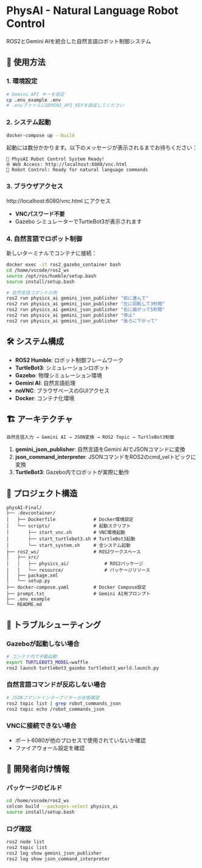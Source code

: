 # PhysAI - Natural Language Robot Control

ROS2とGemini AIを統合した自然言語ロボット制御システム

## 🚀 使用方法

### 1. 環境設定
```bash
# Gemini API キーを設定
cp .env_example .env
# .envファイルにGEMINI_API_KEYを設定してください
```

### 2. システム起動
```bash
docker-compose up --build
```

起動には数分かかります。以下のメッセージが表示されるまでお待ちください：
```
🚀 PhysAI Robot Control System Ready!
🌐 Web Access: http://localhost:6080/vnc.html
🤖 Robot Control: Ready for natural language commands
```

### 3. ブラウザアクセス
http://localhost:6080/vnc.html にアクセス
- **VNCパスワード不要**
- Gazebo シミュレーターでTurtleBot3が表示されます

### 4. 自然言語でロボット制御
新しいターミナルでコンテナに接続：
```bash
docker exec -it ros2_gazebo_container bash
cd /home/vscode/ros2_ws
source /opt/ros/humble/setup.bash
source install/setup.bash

# 自然言語コマンドの例
ros2 run physics_ai gemini_json_publisher "前に進んで"
ros2 run physics_ai gemini_json_publisher "左に回転して3秒間"
ros2 run physics_ai gemini_json_publisher "右に曲がって5秒間"
ros2 run physics_ai gemini_json_publisher "停止"
ros2 run physics_ai gemini_json_publisher "後ろに下がって"
```

## 🛠️ システム構成

- **ROS2 Humble**: ロボット制御フレームワーク
- **TurtleBot3**: シミュレーションロボット  
- **Gazebo**: 物理シミュレーション環境
- **Gemini AI**: 自然言語処理
- **noVNC**: ブラウザベースのGUIアクセス
- **Docker**: コンテナ化環境

## 🏗️ アーキテクチャ

```
自然言語入力 → Gemini AI → JSON変換 → ROS2 Topic → TurtleBot3制御
```

1. **gemini_json_publisher**: 自然言語をGemini AIでJSONコマンドに変換
2. **json_command_interpreter**: JSONコマンドをROS2のcmd_velトピックに変換
3. **TurtleBot3**: Gazebo内でロボットが実際に動作

## 📁 プロジェクト構造

```
physAI-Final/
├── .devcontainer/
│   ├── Dockerfile              # Docker環境設定
│   └── scripts/                # 起動スクリプト
│       ├── start_vnc.sh        # VNC環境起動
│       ├── start_turtlebot3.sh # TurtleBot3起動
│       └── start_system.sh     # 全システム起動
├── ros2_ws/                    # ROS2ワークスペース
│   ├── src/
│   │   ├── physics_ai/             # ROS2パッケージ
│   │   └── resource/               # パッケージリソース
│   ├── package.xml
│   └── setup.py
├── docker-compose.yaml         # Docker Compose設定
├── prompt.txt                  # Gemini AI用プロンプト
├── .env_example
└── README.md
```

## 🐛 トラブルシューティング

### Gazeboが起動しない場合
```bash
# コンテナ内で手動起動
export TURTLEBOT3_MODEL=waffle
ros2 launch turtlebot3_gazebo turtlebot3_world.launch.py
```

### 自然言語コマンドが反応しない場合
```bash
# JSONコマンドインタープリターの状態確認
ros2 topic list | grep robot_commands_json
ros2 topic echo /robot_commands_json
```

### VNCに接続できない場合
- ポート6080が他のプロセスで使用されていないか確認
- ファイアウォール設定を確認

## 🔧 開発者向け情報

### パッケージのビルド
```bash
cd /home/vscode/ros2_ws
colcon build --packages-select physics_ai
source install/setup.bash
```

### ログ確認
```bash
ros2 node list
ros2 topic list
ros2 log show gemini_json_publisher
ros2 log show json_command_interpreter
```